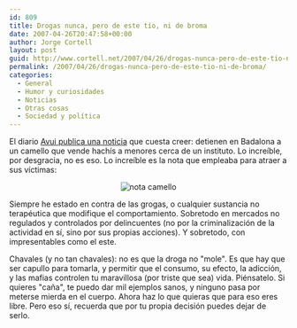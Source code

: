 ```yaml
---
id: 809
title: Drogas nunca, pero de este tí­o, ni de broma
date: 2007-04-26T20:47:58+00:00
author: Jorge Cortell
layout: post
guid: http://www.cortell.net/2007/04/26/drogas-nunca-pero-de-este-tio-ni-de-broma/
permalink: /2007/04/26/drogas-nunca-pero-de-este-tio-ni-de-broma/
categories:
  - General
  - Humor y curiosidades
  - Noticias
  - Otras cosas
  - Sociedad y polí­tica
---
```

El diario <a target="_blank" title="Avui" href="http://www.avui.cat/tec_ciencia/detail.php?id=184">Avui publica una noticia</a> que cuesta creer: detienen en Badalona a un camello que vende hachí­s a menores cerca de un instituto. Lo increí­ble, por desgracia, no es eso. Lo increí­ble es la nota que empleaba para atraer a sus ví­ctimas:

<div style="text-align: center">
  <img alt="nota camello" title="nota camello" src="http://media.avui.cat/0000000000/0000000214.jpg" />
</div>

Siempre he estado en contra de las grogas, o cualquier sustancia no terapéutica que modifique el comportamiento. Sobretodo en mercados no regulados y controlados por delincuentes (no por la criminalización de la actividad en sí­, sino por sus propias acciones). Y sobretodo, con impresentables como el este.

Chavales (y no tan chavales): no es que la droga no "mole". Es que hay que ser capullo para tomarla, y permitir que el consumo, su efecto, la adicción, y las mafias controlen tu maravillosa (por triste que sea) vida. Piénsatelo. Si quieres "caña", te puedo dar mil ejemplos sanos, y ninguno pasa por meterse mierda en el cuerpo. Ahora haz lo que quieras que para eso eres libre. Pero eso sí­, recuerda que por tu propia decisión puedes dejar de serlo.